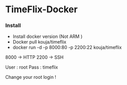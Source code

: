 # TimeFlix-Docker

### Install

  - Install docker version (Not ARM )
  - Docker pull kouja/timeflix
  - docker run -d -p 8000:80 -p 2200:22 kouja/timeflix

8000 -> HTTP 
2200 -> SSH 

User : root 
Pass : timeflix 

Change your root login ! 
